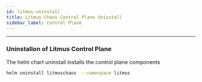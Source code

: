 ```yaml
---
id: litmus-uninstall
title: Litmus Chaos Control Plane Uninstall
sidebar_label: Control Plane
---
```


---



### **Uninstallon of  Litmus Control Plane**

The helm chart uninstall installs the control plane components

```bash
helm uninstall litmuschaos  --namespace litmus 
```
